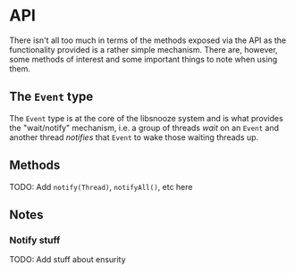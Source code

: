 API
===

There isn't all too much in terms of the methods exposed via the API as the functionality provided is a rather simple mechanism. There
are, however, some methods of interest and some important things to note when using them.


## The `Event` type

The `Event` type is at the core of the libsnooze system and is what provides the "wait/notify" mechanism, i.e. a group of threads _wait_
on an `Event` and another thread _notifies_ that `Event` to wake those waiting threads up.


## Methods

TODO: Add `notify(Thread)`, `notifyAll()`, etc here


## Notes

### Notify stuff

TODO: Add stuff about ensurity